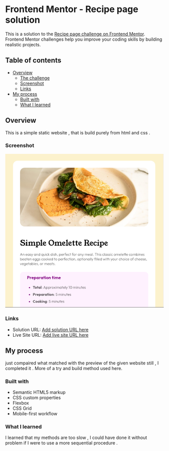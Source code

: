 # Frontend Mentor - Recipe page solution

This is a solution to the [Recipe page challenge on Frontend Mentor](https://www.frontendmentor.io/challenges/recipe-page-KiTsR8QQKm). Frontend Mentor challenges help you improve your coding skills by building realistic projects. 

## Table of contents

- [Overview](#overview)
  - [The challenge](#the-challenge)
  - [Screenshot](#screenshot)
  - [Links](#links)
- [My process](#my-process)
  - [Built with](#built-with)
  - [What I learned](#what-i-learned)

## Overview
This is a simple static website , that is build purely from html and css .

### Screenshot

![screenshot](./screenshot.png)

### Links

- Solution URL: [Add solution URL here]()
- Live Site URL: [Add live site URL here]()

## My process
just compaired what matched with the preview of the given website still , I completed it .
More of a try and build method used here.


### Built with

- Semantic HTML5 markup
- CSS custom properties
- Flexbox
- CSS Grid
- Mobile-first workflow

### What I learned

I learned that my methods are too slow , I could have done it without problem if I were to use a more sequential procedure .
